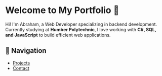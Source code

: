# Welcome to My Portfolio 🚀

Hi! I'm Abraham, a Web Developer specializing in backend development.  
Currently studying at **Humber Polytechnic**, I love working with **C#, SQL, and JavaScript** to build efficient web applications.

## 🔗 Navigation
- [Projects](projects.markdown)
- [Contact](contact.markdown)
